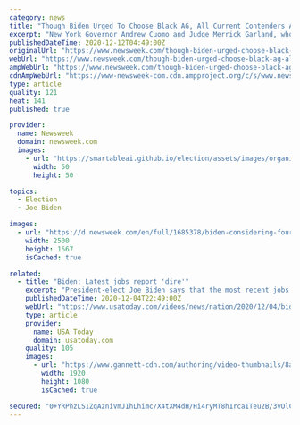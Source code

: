 ```yaml
---
category: news
title: "Though Biden Urged To Choose Black AG, All Current Contenders Are White: Report"
excerpt: "New York Governor Andrew Cuomo and Judge Merrick Garland, whose 2016 nomination to the Supreme Court was blocked by Republicans, are said to be among President-elect Joe Biden's choices to serve as Attorney General."
publishedDateTime: 2020-12-12T04:49:00Z
originalUrl: "https://www.newsweek.com/though-biden-urged-choose-black-ag-all-current-contenders-are-white-report-1554298"
webUrl: "https://www.newsweek.com/though-biden-urged-choose-black-ag-all-current-contenders-are-white-report-1554298"
ampWebUrl: "https://www.newsweek.com/though-biden-urged-choose-black-ag-all-current-contenders-are-white-report-1554298?amp=1"
cdnAmpWebUrl: "https://www-newsweek-com.cdn.ampproject.org/c/s/www.newsweek.com/though-biden-urged-choose-black-ag-all-current-contenders-are-white-report-1554298?amp=1"
type: article
quality: 121
heat: 141
published: true

provider:
  name: Newsweek
  domain: newsweek.com
  images:
    - url: "https://smartableai.github.io/election/assets/images/organizations/newsweek.com-50x50.jpg"
      width: 50
      height: 50

topics:
  - Election
  - Joe Biden

images:
  - url: "https://d.newsweek.com/en/full/1685378/biden-considering-four-ag-picks-report.jpg"
    width: 2500
    height: 1667
    isCached: true

related:
  - title: "Biden: Latest jobs report 'dire'"
    excerpt: "President-elect Joe Biden says that the most recent jobs report is \"dire\" and that there is no time to lose in crafting a rescue package as millions of people have lost their jobs or have seen their incomes slashed during the pandemic."
    publishedDateTime: 2020-12-04T22:49:00Z
    webUrl: "https://www.usatoday.com/videos/news/nation/2020/12/04/biden-latest-jobs-report-dire/3832066001/"
    type: article
    provider:
      name: USA Today
      domain: usatoday.com
    quality: 105
    images:
      - url: "https://www.gannett-cdn.com/authoring/video-thumbnails/8adb341f-e20a-4ad0-bba2-82f78b3d67a8_poster.jpg?quality=10"
        width: 1920
        height: 1080
        isCached: true

secured: "0+YRPhzLS1ZqAzniVmJIhLhimc/X4tXM4dH/Hi4ryMT8h1rcaITeu2B/3vOlC13NgbpuhEok2v2t5DCr66oa0woosQE3mIt0Ltl8UlwJZd4cnQVyuD+K+5d/Oh9DtT7Z/xoP3pjLJF24Ot1Ef1ZnNzepjYGpUdagO6CIGbD8VsxznMwl1g2GbmAlzkuXSB+o9oGb5di5nwmD+4sD6nA4ePpcaiHI3cvPFFf5tBI7SnGStcNmc7Os82vULlwzyXJWz0Sgt39yGUIEKn1FGT6RtSEWepWiByG5wNjDpcLjwOrStMBJgX2lnlgGWv2zRneoXLJ1O117AFiExdmLP31wseh3d1W6Rf+cvYdtNit2b28=;/mn5170nzwo13Gs5i15Iug=="
---
```


